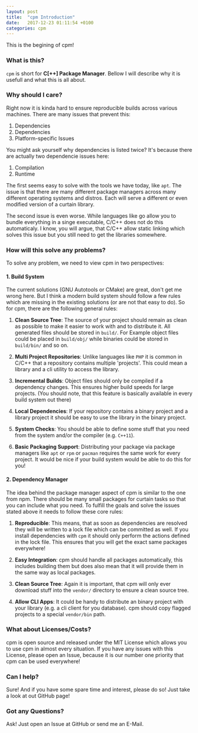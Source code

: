 ```yaml
---
layout: post
title:  "cpm Introduction"
date:   2017-12-23 01:11:54 +0100
categories: cpm
---
```


This is the begining of cpm!

### What is this?

`cpm` is short for **C[++] Package Manager**. Bellow I will describe why it is
usefull and what this is all about.

### Why should I care?

Right now it is kinda hard to ensure reproducible builds across various machines. There
are many issues that prevent this:

  1. Dependencies
  2. Dependencies
  3. Platform-specific Issues

You might ask yourself why dependencies is listed twice? It's because there are
actually two dependencie issues here:

  1. Compilation
  2. Runtime

The first seems easy to solve with the tools we have today, like `apt`. The issue
is that there are many different package managers across many different operating
systems and distros. Each will serve a different or even modified version of a
curtain library.

The second issue is even worse. While languages like go allow you to bundle
everything in a singe executable, C/C++ does not do this automaticaly. I know,
you will argue, that C/C++ allow static linking which solves this issue but you
still need to get the libraries somewhere.

### How will this solve any problems?

To solve any problem, we need to view cpm in two perspectives:

#### 1. Build System

The current solutions (GNU Autotools or CMake) are great, don't get me wrong here.
But I think a modern build system should follow a few rules which are missing in
the existing solutions (or are not that easy to do). So for cpm, there are the
following general rules:

  1. **Clean Source Tree**: The source of your project should remain as clean as
  possible to make it easier to work with and to distribute it. All generated files
  should be stored in `build/`. For Example object files could be placed in `build/obj/`
  while binaries could be stored in `build/bin/` and so on.

  2. **Multi Project Repositories**: Unlike languages like `PHP` it is common in C/C++
  that a repository contains multiple 'projects'. This could mean a library and
  a cli utility to access the library.

  3. **Incremental Builds**: Object files should only be compiled if a dependency
  changes. This ensures higher build speeds for large projects. (You should note,
  that this feature is basically available in every build system out there)

  4. **Local Dependencies**: If your repository contains a binary project and a
  library project it should be easy to use the library in the binary project.

  5. **System Checks**: You should be able to define some stuff that you need from
  the system and/or the compiler (e.g. `C++11`).

  6. **Basic Packaging Support**: Distributing your package via package managers
  like `apt` or `rpm` or `pacman` requires the same work for every project. It would
  be nice if your build system would be able to do this for you!

#### 2. Dependency Manager

The idea behind the package manager aspect of cpm is similar to the one from npm.
There should be many small packages for curtain tasks so that you can include what
you need. To fulfill the goals and solve the issues stated above it needs to follow
these core rules:

  1. **Reproducible**: This means, that as soon as dependencies are resolved they
  will be written to a lock file which can be committed as well.
  If you install dependencies with `cpm` it should only perform the actions defined
  in the lock file. This ensures that you will get the exact same packages everywhere!

  2. **Easy Integration**: cpm should handle all packages automatically, this includes
  building them but does also mean that it will provide them in the same way as local
  packages.

  3. **Clean Source Tree**: Again it is important, that cpm will only ever download
  stuff into the `vendor/` directory to ensure a clean source tree.

  4. **Allow CLI Apps**: It could be handy to distribute an binary project with your
  library (e.g. a cli client for you database). cpm should copy flagged projects
  to a special `vendor/bin` path.

### What about Licenses/Costs?

cpm is open source and released under the MIT License which allows you to use
cpm in almost every situation. If you have any issues with this License, please
open an Issue, because it is our number one priority that cpm can be used everywhere!


### Can I help?

Sure! And if you have some spare time and interest, please do so! Just take a look
at out GitHub page!


### Got any Questions?

Ask! Just open an Issue at GitHub or send me an E-Mail.

